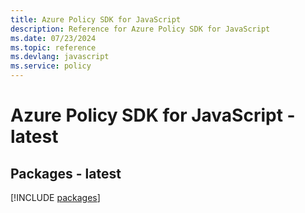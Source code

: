 ```yaml
---
title: Azure Policy SDK for JavaScript
description: Reference for Azure Policy SDK for JavaScript
ms.date: 07/23/2024
ms.topic: reference
ms.devlang: javascript
ms.service: policy
---
```

# Azure Policy SDK for JavaScript - latest
## Packages - latest
[!INCLUDE [packages](policy-index.md)]